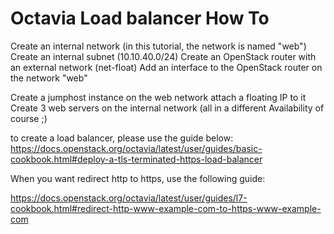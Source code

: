 # Octavia Load balancer How To

Create an internal network (in this tutorial, the network is named "web")
Create an internal subnet (10.10.40.0/24)
Create an OpenStack router with an external network (net-float)
Add an interface to the OpenStack router on the network "web"

Create a jumphost instance on the web network
 attach a floating IP to it
Create 3 web servers on the internal network (all in a different Availability of course ;)

to create a load balancer, please use the guide below:
https://docs.openstack.org/octavia/latest/user/guides/basic-cookbook.html#deploy-a-tls-terminated-https-load-balancer

When you want redirect http to https, use the following guide:

https://docs.openstack.org/octavia/latest/user/guides/l7-cookbook.html#redirect-http-www-example-com-to-https-www-example-com